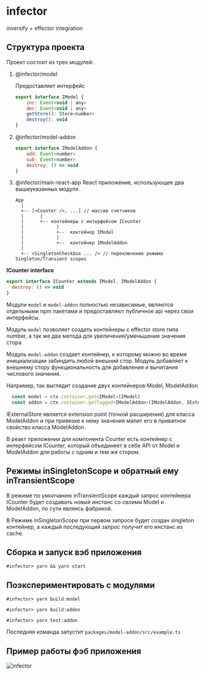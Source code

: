 # infector
inversify + effector integration

## Структура проекта

Проект состоит из трех модулей:

1. @infector/model
   
    Предоставляет интерфейс
    ```js
    export interface IModel {
        inc: Event<void | any>
        dec: Event<void | any>
        getStore(): Store<number>
        destroy(): void
    }
    ```
   
2. @infector/model-addon
   
    ```js
    export interface IModelAddon {
        add: Event<number>
        sub: Event<number>
        destroy: () => void
    }
    ```


3. @infector/main-react-app
    React приложение, использующее два вышеуказанных модуля.

    ```
    App
      |
      +-- [<Counter />, ...] // массив счетчиков
      |      |
      |      +-- контейнеры с интерфейсом ICounter
      |            |
      |            +--  контейнер IModel
      |            |
      |            +--  контейнер IModelAddon
      |
      +-- <SingletonCheckbox ... /> // переключение режима Singleton/Transient scopes
    ```   

**ICounter interface**

```js
export interface ICounter extends IModel, IModelAddon {
  destroy: () => void
}
```

Модули `model` и `model-addon` полностью независимые, являются отдельными npm
пакетами и предоставляют публичное api через свои интерфейсы.

Модуль `model` позволяет создать контейнеры с effector store типа number, 
а так же два метода для увеличения/уменьшения значения стора

Модуль `model-addon` создает контейнер, к которому можно во время инициализации
забиндить любой внешний стор. Модуль добавляет к внешнему стору функциональность
для добавления и вычитания числового значения.

Например, так выглядит создание двух контейнеров Model, ModelAddon

```js
  const model = ctx.container.get<IModel>(IModel)
  const addon = ctx.container.getTagged<IModelAddon>(IModelAddon, IExternalStore, model.getStore())

```

IExternalStore является extension point (точкой расширения) для класса ModelAddon
и при привязке к нему значения мапит его в приватное свойство класса ModelAddon.

В реакт приложении для компонента Counter есть контейнер с интерфейсом ICounter,
который объединяет в себе API от Model и ModelAddon для работы с одним и тем же стором.

## Режимы inSingletonScope и обратный ему inTransientScope

В режиме по умолчанию inTransientScope каждый запрос контейнера
ICounter будет создавать новый инстанс со своими Model и ModelAddon,
по сути являясь фабрикой. 

В Режиме inSingletonScope при первом запросе будет создан singleton контейнер,
а каждый последующий запрос получит его инстанс из cache.

## Сборка и запуск вэб приложения

```shell
#infector> yarn && yarn start
```

## Поэкспериментировать с модулями

```shell
#infector> yarn build:model

#infector> yarn build:addon

#infector> yarn test:addon

```

Последняя команда запустит `packages/model-addon/src/example.ts`

## Пример работы фэб приложения

![infector](https://user-images.githubusercontent.com/1615093/109965954-b54b1200-7d00-11eb-9b95-30ff100898ad.gif)
